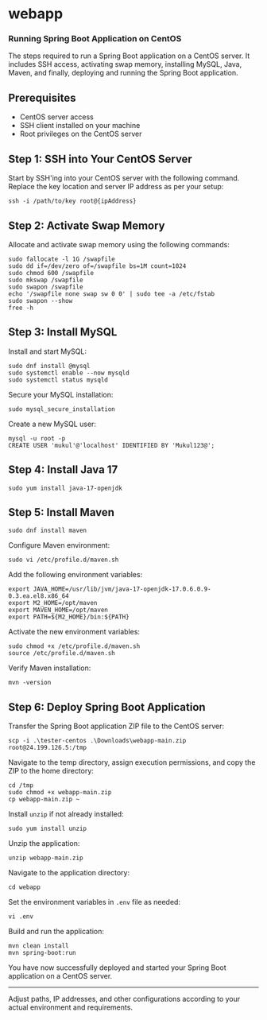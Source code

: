 # webapp



### Running Spring Boot Application on CentOS

The steps required to run a Spring Boot application on a CentOS server. It includes SSH access, activating swap memory, installing MySQL, Java, Maven, and finally, deploying and running the Spring Boot application.

## Prerequisites

- CentOS server access
- SSH client installed on your machine
- Root privileges on the CentOS server

## Step 1: SSH into Your CentOS Server

Start by SSH'ing into your CentOS server with the following command. Replace the key location and server IP address as per your setup:

```
ssh -i /path/to/key root@{ipAddress}
```

## Step 2: Activate Swap Memory

Allocate and activate swap memory using the following commands:

```
sudo fallocate -l 1G /swapfile
sudo dd if=/dev/zero of=/swapfile bs=1M count=1024
sudo chmod 600 /swapfile
sudo mkswap /swapfile
sudo swapon /swapfile
echo '/swapfile none swap sw 0 0' | sudo tee -a /etc/fstab
sudo swapon --show
free -h
```

## Step 3: Install MySQL

Install and start MySQL:

```
sudo dnf install @mysql
sudo systemctl enable --now mysqld
sudo systemctl status mysqld
```

Secure your MySQL installation:

```
sudo mysql_secure_installation
```

Create a new MySQL user:

```
mysql -u root -p
CREATE USER 'mukul'@'localhost' IDENTIFIED BY 'Mukul123@';
```

## Step 4: Install Java 17

```
sudo yum install java-17-openjdk
```

## Step 5: Install Maven

```
sudo dnf install maven
```

Configure Maven environment:

```
sudo vi /etc/profile.d/maven.sh
```

Add the following environment variables:

```
export JAVA_HOME=/usr/lib/jvm/java-17-openjdk-17.0.6.0.9-0.3.ea.el8.x86_64
export M2_HOME=/opt/maven
export MAVEN_HOME=/opt/maven
export PATH=${M2_HOME}/bin:${PATH}
```

Activate the new environment variables:

```
sudo chmod +x /etc/profile.d/maven.sh
source /etc/profile.d/maven.sh
```

Verify Maven installation:

```
mvn -version
```

## Step 6: Deploy Spring Boot Application

Transfer the Spring Boot application ZIP file to the CentOS server:

```
scp -i .\tester-centos .\Downloads\webapp-main.zip root@24.199.126.5:/tmp
```

Navigate to the temp directory, assign execution permissions, and copy the ZIP to the home directory:

```
cd /tmp
sudo chmod +x webapp-main.zip
cp webapp-main.zip ~
```

Install `unzip` if not already installed:

```
sudo yum install unzip
```

Unzip the application:

```
unzip webapp-main.zip
```

Navigate to the application directory:

```
cd webapp
```

Set the environment variables in `.env` file as needed:

```
vi .env
```

Build and run the application:

```
mvn clean install
mvn spring-boot:run
```

You have now successfully deployed and started your Spring Boot application on a CentOS server.

--- 

Adjust paths, IP addresses, and other configurations according to your actual environment and requirements.
